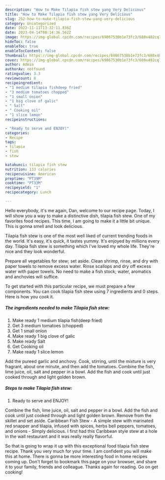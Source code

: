 ```yaml
---
description: "How to Make Tilapia fish stew yang Very Delicious"
title: "How to Make Tilapia fish stew yang Very Delicious"
slug: 252-how-to-make-tilapia-fish-stew-yang-very-delicious
category: Uncategorized
date: 2022-11-11T13:32:11.836Z
date: 2023-04-14T08:14:36.562Z
image: https://img-global.cpcdn.com/recipes/69867530b1e73fc3/680x482cq70/tilapia-fish-stew-recipe-main-photo.jpg
hideToc: false
enableToc: true
enableTocContent: false
thumbnail: https://img-global.cpcdn.com/recipes/69867530b1e73fc3/680x482cq70/tilapia-fish-stew-recipe-main-photo.jpg
cover: https://img-global.cpcdn.com/recipes/69867530b1e73fc3/680x482cq70/tilapia-fish-stew-recipe-main-photo.jpg
author: Admin
authorAv: notfound
ratingvalue: 3.3
reviewcount: 8
recipeingredient:
- "1 medium tilapia fishdeep fried"
- "3 medium tomatoes chopped"
- "1 small onion"
- "1 big clove of galic"
- " Salt"
- " Cooking oil"
- "1 slice lemon"
recipeinstructions:

- "Ready to serve and ENJOY!"
categories:
- Recipe
tags:
- tilapia
- fish
- stew

katakunci: tilapia fish stew 
nutrition: 133 calories
recipecuisine: American
preptime: "PT39M"
cooktime: "PT33M"
recipeyield: "1"
recipecategory: Lunch

---
```



Hello everybody, it's me again, Dan, welcome to our recipe page. Today, I will show you a way to make a distinctive dish, tilapia fish stew. One of my favorites food recipes. This time, I am going to make it a little bit unique. This is gonna smell and look delicious.

Tilapia fish stew is one of the most well liked of current trending foods in the world. It's easy, it's quick, it tastes yummy. It's enjoyed by millions every day. Tilapia fish stew is something which I've loved my whole life. They're nice and they look wonderful.

Prepare all vegetables for stew; set aside. Clean shrimp, rinse, and dry with paper towels to remove excess water. Rinse scallops and dry off excess water with paper towels. No need to make a fish stock; water, aromatics and anchovies will suffice.


To get started with this particular recipe, we must prepare a few components. You can cook tilapia fish stew using 7 ingredients and 0 steps. Here is how you cook it.

<!--inarticleads1-->

##### The ingredients needed to make Tilapia fish stew:

1. Make ready 1 medium tilapia fish(deep fried)
1. Get 3 medium tomatoes (chopped)
1. Get 1 small onion
1. Make ready 1 big clove of galic
1. Make ready  Salt
1. Get  Cooking oil
1. Make ready 1 slice lemon


Add the pureed garlic and anchovy. Cook, stirring, until the mixture is very fragrant, about one minute, and then add the tomatoes. Combine the fish, lime juice, oil, salt and pepper in a bowl. Add the fish and cook until just cooked through and light golden brown. 

<!--inarticleads2-->

##### Steps to make Tilapia fish stew:


1. Ready to serve and ENJOY!

Combine the fish, lime juice, oil, salt and pepper in a bowl. Add the fish and cook until just cooked through and light golden brown. Remove from the skillet and set aside. Caribbean Fish Stew - A simple stew with marinated red snapper and tilapia, infused with spices, herbs bell peppers, tomatoes, and onions - Simply delicious. I first had this Caribbean style stew at a hole in the wall restaurant and it was really really flavorful. 

So that is going to wrap it up with this exceptional food tilapia fish stew recipe. Thank you very much for your time. I am confident you will make this at home. There is gonna be more interesting food in home recipes coming up. Don't forget to bookmark this page on your browser, and share it to your family, friends and colleague. Thanks again for reading. Go on get cooking!
